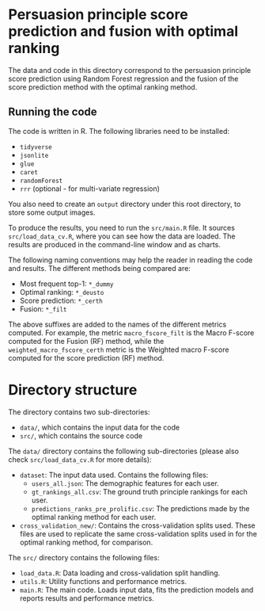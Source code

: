 # Persuasion principle score prediction and fusion with optimal ranking

The data and code in this directory correspond to the persuasion principle score prediction using Random Forest regression and the fusion of the score prediction method with the optimal ranking method.

## Running the code

The code is written in R. The following libraries need to be installed:

* `tidyverse`
* `jsonlite`
* `glue`
* `caret`
* `randomForest`
* `rrr` (optional - for multi-variate regression)

You also need to create an `output` directory under this root directory, to store some output images.

To produce the results, you need to run the `src/main.R` file. It sources `src/load_data_cv.R`, where you can see how the data are loaded. The results are produced in the command-line window and as charts.

The following naming conventions may help the reader in reading the code and results. The different methods being compared are:

* Most frequent top-1: `*_dummy`
* Optimal ranking: `*_deusto`
* Score prediction: `*_certh`
* Fusion: `*_filt`

The above suffixes are added to the names of the different metrics computed. For example, the metric `macro_fscore_filt` is the Macro F-score computed for the Fusion (RF) method, while the `weighted_macro_fscore_certh` metric is the Weighted macro F-score computed for the score prediction (RF) method.


# Directory structure

The directory contains two sub-directories:

* `data/`, which contains the input data for the code
* `src/`, which contains the source code

The `data/` directory contains the following sub-directories (please also check `src/load_data_cv.R` for more details):

* `dataset`: The input data used. Contains the following files:
	- `users_all.json`: The demographic features for each user.
	- `gt_rankings_all.csv`: The ground truth principle rankings for each user.
	- `predictions_ranks_pre_prolific.csv`: The predictions made by the optimal ranking method for each user.
* `cross_validation_new/`: Contains the cross-validation splits used. These files are used to replicate the same cross-validation splits used in for the optimal ranking method, for comparison.

The `src/` directory contains the following files:

* `load_data.R`: Data loading and cross-validation split handling.
* `utils.R`: Utility functions and performance metrics.
* `main.R`: The main code. Loads input data, fits the prediction models and reports results and performance metrics.


